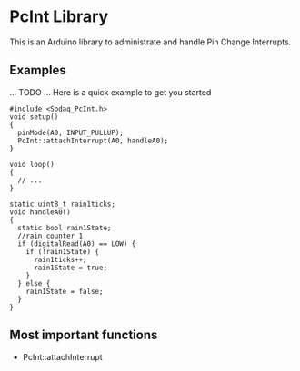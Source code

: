 PcInt Library
=============

This is an Arduino library to administrate and handle Pin Change
Interrupts.

Examples
--------

... TODO ...
Here is a quick example to get you started

```
#include <Sodaq_PcInt.h>
void setup()
{
  pinMode(A0, INPUT_PULLUP);
  PcInt::attachInterrupt(A0, handleA0);
}

void loop()
{
  // ...
}

static uint8_t rain1ticks;
void handleA0()
{
  static bool rain1State;
  //rain counter 1
  if (digitalRead(A0) == LOW) {
    if (!rain1State) {
      rain1ticks++;
      rain1State = true;
    }
  } else {
    rain1State = false;
  }
}
```

Most important functions
------------------------
* PcInt::attachInterrupt
